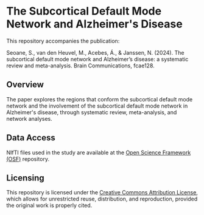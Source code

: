 # The Subcortical Default Mode Network and Alzheimer's Disease

This repository accompanies the publication:

Seoane, S., van den Heuvel, M., Acebes, Á., & Janssen, N. (2024). The subcortical default mode network and Alzheimer’s disease: a systematic review and meta-analysis. Brain Communications, fcae128.

## Overview
The paper explores the regions that conform the subcortical default mode network and the involvement of the subcortical default mode network in Alzheimer's disease, through systematic review, meta-analysis, and network analyses.

## Data Access
NIfTI files used in the study are available at the [Open Science Framework (OSF)](https://osf.io/2d8wv/) repository. 

## Licensing
This repository is licensed under the [Creative Commons Attribution License](https://creativecommons.org/licenses/by/4.0/), which allows for unrestricted reuse, distribution, and reproduction, provided the original work is properly cited.
